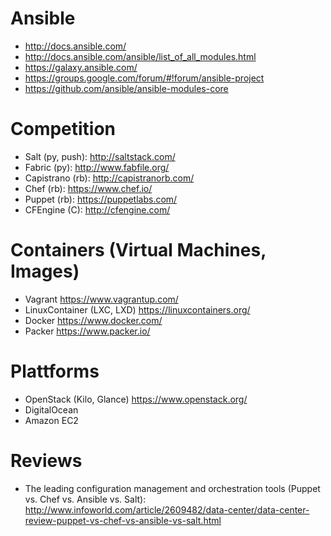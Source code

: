 
# Ansible

- http://docs.ansible.com/
- http://docs.ansible.com/ansible/list_of_all_modules.html
- https://galaxy.ansible.com/
- https://groups.google.com/forum/#!forum/ansible-project
- https://github.com/ansible/ansible-modules-core

# Competition

- Salt (py, push): http://saltstack.com/
- Fabric (py): http://www.fabfile.org/
- Capistrano (rb): http://capistranorb.com/
- Chef (rb): https://www.chef.io/
- Puppet (rb): https://puppetlabs.com/
- CFEngine (C): http://cfengine.com/

# Containers (Virtual Machines, Images)

- Vagrant https://www.vagrantup.com/
- LinuxContainer (LXC, LXD) https://linuxcontainers.org/
- Docker https://www.docker.com/
- Packer https://www.packer.io/

# Plattforms

- OpenStack (Kilo, Glance) https://www.openstack.org/
- DigitalOcean
- Amazon EC2

# Reviews

- The leading configuration management and orchestration tools (Puppet vs. Chef vs. Ansible vs. Salt): http://www.infoworld.com/article/2609482/data-center/data-center-review-puppet-vs-chef-vs-ansible-vs-salt.html
